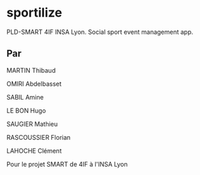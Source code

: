 # sportilize
PLD-SMART 4IF INSA Lyon. Social sport event management app.

## Par

MARTIN Thibaud

OMIRI Abdelbasset

SABIL Amine

LE BON Hugo

SAUGIER Mathieu

RASCOUSSIER Florian

LAHOCHE Clément 

Pour le projet SMART de 4IF à l'INSA Lyon
